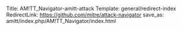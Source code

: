 Title: AM!TT_Navigator-amitt-attack
Template: general/redirect-index
RedirectLink: https://github.com/mitre/attack-navigator
save_as: amitt/index.php/AM!TT_Navigator/index.html